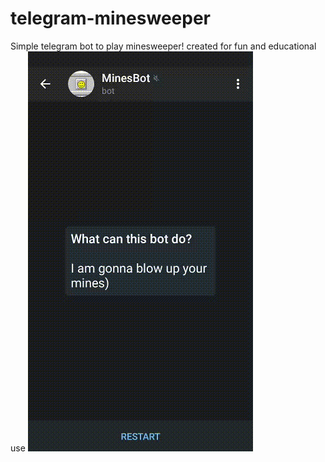 # telegram-minesweeper
Simple telegram bot to play minesweeper!
created for fun and educational use
![](sample.gif)
